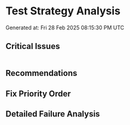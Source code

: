 # Test Strategy Analysis
Generated at: Fri 28 Feb 2025 08:15:30 PM UTC

## Critical Issues
```
```

## Recommendations

## Fix Priority Order

## Detailed Failure Analysis
```
```
